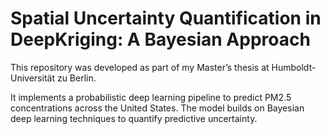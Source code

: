 # Spatial Uncertainty Quantification in DeepKriging: A Bayesian Approach

This repository was developed as part of my Master’s thesis at Humboldt-Universität zu Berlin.

It implements a probabilistic deep learning pipeline to predict PM2.5 concentrations across the United States. The model builds on Bayesian deep learning techniques to quantify predictive uncertainty.
